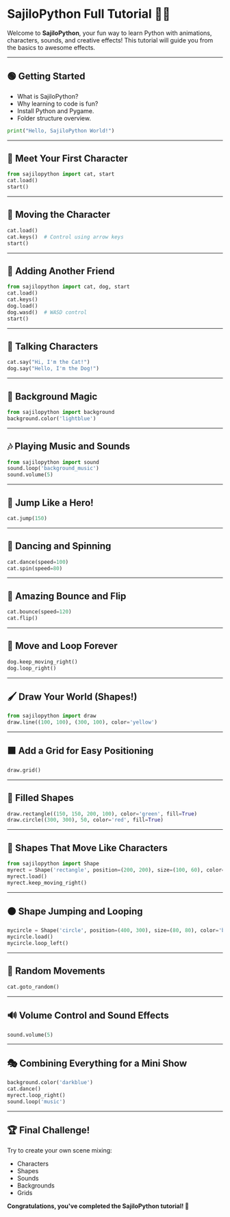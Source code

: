 
# SajiloPython Full Tutorial 🐍🚀

Welcome to **SajiloPython**, your fun way to learn Python with animations, characters, sounds, and creative effects! This tutorial will guide you from the basics to awesome effects.

---

## 🟢 Getting Started

- What is SajiloPython?
- Why learning to code is fun?
- Install Python and Pygame.
- Folder structure overview.

```python
print("Hello, SajiloPython World!")
```

---

## 🐾 Meet Your First Character

```python
from sajilopython import cat, start
cat.load()
start()
```

---

## 🚶 Moving the Character

```python
cat.load()
cat.keys()  # Control using arrow keys
start()
```

---

## 👫 Adding Another Friend

```python
from sajilopython import cat, dog, start
cat.load()
cat.keys()
dog.load()
dog.wasd()  # WASD control
start()
```

---

## 💬 Talking Characters

```python
cat.say("Hi, I'm the Cat!")
dog.say("Hello, I'm the Dog!")
```

---

## 🌄 Background Magic

```python
from sajilopython import background
background.color('lightblue')
```

---

## 🎶 Playing Music and Sounds

```python
from sajilopython import sound
sound.loop('background_music')
sound.volume(5)
```

---

## 🦘 Jump Like a Hero!

```python
cat.jump(150)
```

---

## 🕺 Dancing and Spinning

```python
cat.dance(speed=100)
cat.spin(speed=80)
```

---

## 🎉 Amazing Bounce and Flip

```python
cat.bounce(speed=120)
cat.flip()
```

---

## 🔄 Move and Loop Forever

```python
dog.keep_moving_right()
dog.loop_right()
```

---

## 🖌️ Draw Your World (Shapes!)

```python
from sajilopython import draw
draw.line((100, 100), (300, 100), color='yellow')
```

---

## 🟩 Add a Grid for Easy Positioning

```python
draw.grid()
```

---

## 🔳 Filled Shapes

```python
draw.rectangle((150, 150, 200, 100), color='green', fill=True)
draw.circle((300, 300), 50, color='red', fill=True)
```

---

## 🔲 Shapes That Move Like Characters

```python
from sajilopython import Shape
myrect = Shape('rectangle', position=(200, 200), size=(100, 60), color='red')
myrect.load()
myrect.keep_moving_right()
```

---

## 🟠 Shape Jumping and Looping

```python
mycircle = Shape('circle', position=(400, 300), size=(80, 80), color='blue')
mycircle.load()
mycircle.loop_left()
```

---

## 🎲 Random Movements

```python
cat.goto_random()
```

---

## 🔊 Volume Control and Sound Effects

```python
sound.volume(5)
```

---

## 🎭 Combining Everything for a Mini Show

```python
background.color('darkblue')
cat.dance()
myrect.loop_right()
sound.loop('music')
```

---

## 🏆 Final Challenge!

Try to create your own scene mixing:
- Characters
- Shapes
- Sounds
- Backgrounds
- Grids

**Congratulations, you've completed the SajiloPython tutorial! 🎉**

